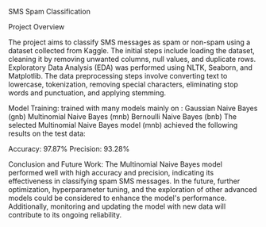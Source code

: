 SMS Spam Classification

Project Overview

The project aims to classify SMS messages as spam or non-spam using a dataset collected from Kaggle. The initial steps include loading the dataset, cleaning 
it by removing unwanted columns, null values, and duplicate rows. Exploratory Data Analysis (EDA) was performed using NLTK, Seaborn, and Matplotlib. 
The data preprocessing steps involve converting text to lowercase, tokenization, removing special characters, eliminating stop words and punctuation, and applying stemming.


Model Training:
trained with many models mainly on :
Gaussian Naive Bayes (gnb)
Multinomial Naive Bayes (mnb)
Bernoulli Naive Bayes (bnb)
The selected Multinomial Naive Bayes model (mnb) achieved the following results on the test data:

Accuracy: 97.87%
Precision: 93.28%



Conclusion and Future Work:
The Multinomial Naive Bayes model performed well with high accuracy and precision, indicating its effectiveness in classifying 
spam SMS messages. In the future, further optimization, hyperparameter tuning, and the exploration of other advanced models could be considered to enhance the model's performance. 
Additionally, monitoring and updating the model with new data will contribute to its ongoing reliability.

